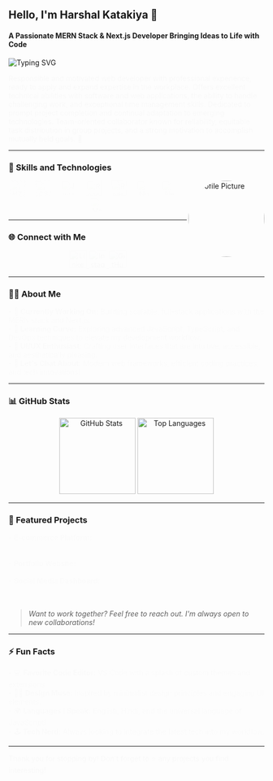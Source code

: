 <head><style>
  @keyframes float {
    0%, 100% { transform: translateY(0); }
    50% { transform: translateY(-10px); }
  }
  @keyframes spin {
    0% { transform: rotate(0deg); }
    100% { transform: rotate(360deg); }
  }
  @keyframes bounce {
    0%, 100% { transform: translateY(0); }
    50% { transform: translateY(-15px); }
  }
  @keyframes pulse {
    0% { transform: scale(1); }
    50% { transform: scale(1.05); }
    100% { transform: scale(1); }
  }
  @keyframes swing {
    0%, 100% { transform: rotate(0); }
    50% { transform: rotate(15deg); }
  }
  @keyframes jello {
    0%, 100% { transform: scale(1); }
    25% { transform: scale(0.9); }
    50% { transform: scale(1.1); }
  }
  @keyframes wobble {
    0% { transform: rotate(0); }
    25% { transform: rotate(5deg); }
    50% { transform: rotate(-5deg); }
    75% { transform: rotate(5deg); }
    100% { transform: rotate(0); }
  }
  @keyframes shake {
    0%, 100% { transform: translateX(0); }
    25% { transform: translateX(-5px); }
    75% { transform: translateX(5px); }
  }
  @keyframes fadeIn {
    0% { opacity: 0; }
    100% { opacity: 1; }
  }
</style></head>
<body>
<h2 align="left">Hello, I'm Harshal Katakiya 👋</h2>
<h4 align="left">A Passionate MERN Stack & Next.js Developer Bringing Ideas to Life with Code</h4>

<p align="left">
    <img src="https://readme-typing-svg.herokuapp.com?font=Fira+Code&size=20&duration=4000&pause=500&color=F7B801&width=435&lines=Building+Innovative+Web+Applications;Experienced+MERN+Stack+Developer;Let's+Create+Something+Amazing!+%F0%9F%9A%80" alt="Typing SVG" />
</p>

<p align="left" style="animation: fadeIn 2s;">Responsible and motivated web developer with professional experience, ready to apply and expand expertise in the workplace. Offers excellent technical abilities with software and web applications, the ability to handle challenging work, and exceptional time management skills. Dedicated to prompt project completion and continual adaptation to emerging technologies. Team-oriented collaborator known for reliability, equitable task distribution in group projects, and a strong motivation to accomplish mutually held goals. 🚀</p>

---

### 💼 Skills and Technologies

<img align="right" height="150" src="https://avatars.githubusercontent.com/u/130819757?s=400&u=d9a1fcb6b984b66dadc9b49673ecb12aa63b35d9&v=4" alt="Profile Picture" style="border-radius: 50%; animation: float 3s ease-in-out infinite;" />

<div align="center" style="animation: fadeIn 3s;">
  <img src="https://cdn.jsdelivr.net/gh/devicons/devicon/icons/html5/html5-original.svg" height="30" alt="HTML5" style="animation: spin 6s linear infinite;" />
  <img width="12" />
  <img src="https://cdn.jsdelivr.net/gh/devicons/devicon/icons/css3/css3-original.svg" height="30" alt="CSS3" style="animation: spin 6s linear infinite reverse;" />
  <img width="12" />
  <img src="https://cdn.jsdelivr.net/gh/devicons/devicon/icons/javascript/javascript-original.svg" height="30" alt="JavaScript" style="animation: bounce 2s infinite;" />
  <img width="12" />
  <img src="https://cdn.jsdelivr.net/gh/devicons/devicon/icons/react/react-original.svg" height="30" alt="React" style="animation: pulse 2s infinite;" />
  <img width="12" />
  <img src="https://cdn.jsdelivr.net/gh/devicons/devicon/icons/redux/redux-original.svg" height="30" alt="Redux" style="animation: swing 1s infinite;" />
  <img width="12" />
  <img src="https://cdn.jsdelivr.net/gh/devicons/devicon/icons/nodejs/nodejs-original.svg" height="30" alt="Node.js" style="animation: jello 3s infinite;" />
  <img width="12" />
  <img src="https://cdn.jsdelivr.net/gh/devicons/devicon/icons/nextjs/nextjs-original.svg" height="30" alt="Next.js" style="animation: wobble 4s infinite;" />
  <img width="12" />
  <img src="https://cdn.jsdelivr.net/gh/devicons/devicon/icons/mongodb/mongodb-original.svg" height="30" alt="MongoDB" style="animation: shake 2s infinite;" />
</div>

---

### 🌐 Connect with Me

<div align="center" style="animation: fadeIn 2s;">
  <a href="https://www.linkedin.com/in/harshal-katakiya" target="_blank">
    <img src="https://img.shields.io/static/v1?message=LinkedIn&logo=linkedin&label=&color=0077B5&logoColor=white&labelColor=&style=for-the-badge" height="35" alt="LinkedIn" style="animation: pulse 1.5s infinite;" />
  </a>
  <a href="https://www.instagram.com/harshal_katakiya_/" target="_blank">
    <img src="https://img.shields.io/static/v1?message=Instagram&logo=instagram&label=&color=E4405F&logoColor=white&labelColor=&style=for-the-badge" height="35" alt="Instagram" style="animation: pulse 1.5s infinite;" />
  </a>
  <a href="https://github.com/Harshalkatakiya" target="_blank">
    <img src="https://img.shields.io/static/v1?message=GitHub&logo=github&label=&color=181717&logoColor=white&labelColor=&style=for-the-badge" height="35" alt="GitHub" style="animation: pulse 1.5s infinite;" />
  </a>
</div>

---

### 👨‍💻 About Me

<div style="animation: fadeIn 3s;">
- 🔭 <b>Currently Working On:</b> Building scalable, full-stack applications with the MERN stack and Next.js.<br />
- 🌱 <b>Learning Curve:</b> Exploring advanced JavaScript, TypeScript, and DevOps techniques to elevate my development workflow.<br />
- 🎨 <b>UI/UX Enthusiast:</b> Crafting user interfaces that are intuitive, accessible, and aesthetically pleasing.<br />
- 💬 <b>Let's Chat About:</b> Modern web frameworks, efficient coding practices, and tech innovations!
</div>

---

<!-- ### 📊 GitHub Stats

<div align="center" style="animation: fadeIn 3s;">
  <img src="https://github-readme-stats.vercel.app/api?username=Harshalkatakiya&show_icons=true&theme=radical" height="150" alt="GitHub Stats" style="animation: fadeIn 2s;" />
  <img src="https://github-readme-stats.vercel.app/api/top-langs/?username=Harshalkatakiya&layout=compact&theme=radical" height="150" alt="Top Languages" style="animation: fadeIn 2s;" />
</div>

--- -->

### 📊 GitHub Stats

<div align="center">
  <img src="https://github-readme-stats.vercel.app/api?username=Harshalkatakiya&show_icons=true&theme=radical" height="150" alt="GitHub Stats" />
  <img src="https://github-readme-stats.vercel.app/api/top-langs/?username=Harshalkatakiya&layout=compact&theme=radical" height="150" alt="Top Languages" />
</div>

---

### 🚀 Featured Projects

<div style="animation: fadeIn 3s;">
- <b>E-commerce Platform:</b> <span style="animation: fadeIn 3s;">A complete e-commerce solution built with the MERN stack, supporting secure payments and real-time inventory management.</span><br />
- <b>Portfolio Website:</b> <span style="animation: fadeIn 3s;">A responsive portfolio built with Next.js, showcasing my projects, skills, and professional journey.</span><br />
- <b>Social Media Dashboard:</b> <span style="animation: fadeIn 3s;">Real-time social media dashboard developed with React, Redux, and MongoDB to manage user engagement and interactions.</span>
</div>

> _Want to work together? Feel free to reach out. I'm always open to new collaborations!_

---

### ⚡ Fun Facts

<div style="animation: fadeIn 3s;">
- 💻 <b>Favorite Code Editor:</b> VS Code with a splash of custom themes and extensions.<br />
- 🧑‍🎨 <b>Design Muse:</b> Inspired by minimalist design principles and engaging UI elements.<br />
- 🌍 <b>Languages I Speak:</b> English, Hindi, and the universal language of JavaScript!<br />
- 🕹️ <b>Tech Nerd:</b> Always looking to integrate the latest tech into my workflow.
</div>

---

<p style="animation: fadeIn 2s;">Thank you for stopping by! Don't forget to ⭐️ any projects you find interesting!</p>
</body>
